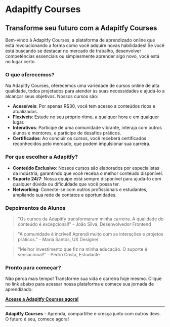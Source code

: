 # Adapitfy Courses

## Transforme seu futuro com a Adapitfy Courses

Bem-vindo à Adapitfy Courses, a plataforma de aprendizado online que está revolucionando a forma como você adquire novas habilidades! Se você está buscando se destacar no mercado de trabalho, desenvolver competências essenciais ou simplesmente aprender algo novo, você está no lugar certo.

### O que oferecemos?

Na Adapitfy Courses, oferecemos uma variedade de cursos online de alta qualidade, todos projetados para atender às suas necessidades e ajudá-lo a alcançar seus objetivos. Nossos cursos são:

- **Acessíveis**: Por apenas R$30, você tem acesso a conteúdos ricos e atualizados.
- **Flexíveis**: Estude no seu próprio ritmo, a qualquer hora e em qualquer lugar.
- **Interativos**: Participe de uma comunidade vibrante, interaja com outros alunos e mentores, e participe de desafios práticos.
- **Certificados**: Ao concluir os cursos, você receberá certificados reconhecidos pelo mercado, que podem impulsionar sua carreira.

### Por que escolher a Adapitfy?

- **Conteúdo Exclusivo**: Nossos cursos são elaborados por especialistas da indústria, garantindo que você receba o melhor conteúdo disponível.
- **Suporte 24/7**: Nossa equipe está sempre disponível para ajudá-lo com qualquer dúvida ou dificuldade que você possa ter.
- **Networking**: Conecte-se com outros profissionais e estudantes, ampliando sua rede de contatos e oportunidades.

### Depoimentos de Alunos

> "Os cursos da Adapitfy transformaram minha carreira. A qualidade do conteúdo é excepcional!" - João Silva, Desenvolvedor Frontend

> "A comunidade é incrível! Aprendi muito com as interações e projetos práticos." - Maria Santos, UX Designer

> "Melhor investimento que fiz na minha educação. O suporte é sensacional!" - Pedro Costa, Estudante

### Pronto para começar?

Não perca mais tempo! Transforme sua vida e carreira hoje mesmo. Clique no link abaixo para acessar nossa plataforma e comece sua jornada de aprendizado:

[**Acesse a Adapitfy Courses agora!**](https://buy.stripe.com/aEUeX59mL1L2evSbIK)

---

**Adapitfy Courses** - Aprenda, compartilhe e cresça junto com outros devs. O futuro é seu, comece agora!
